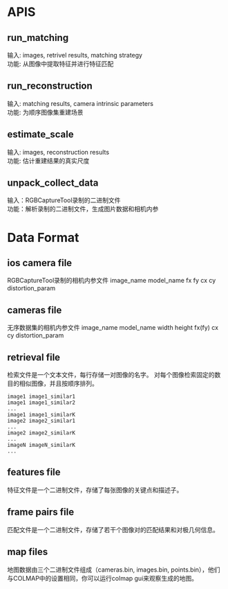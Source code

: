 # APIS
## run_matching
输入: images, retrivel results, matching strategy \
功能: 从图像中提取特征并进行特征匹配

## run_reconstruction
输入: matching results, camera intrinsic parameters \
功能: 为顺序图像集重建场景

## estimate_scale
输入: images, reconstruction results \
功能: 估计重建结果的真实尺度

## unpack_collect_data
输入：RGBCaptureTool录制的二进制文件 \
功能：解析录制的二进制文件，生成图片数据和相机内参

# Data Format

## ios camera file
RGBCaptureTool录制的相机内参文件
image_name model_name fx fy cx cy distortion_param

## cameras file
无序数据集的相机内参文件
image_name model_name width height fx(fy) cx cy distortion_param

## retrieval file
检索文件是一个文本文件，每行存储一对图像的名字。
对每个图像检索固定的数目的相似图像，并且按顺序排列。
```
image1 image1_similar1
image1 image1_similar2
...
image1 image1_similarK
image2 image2_similar1
...
image2 image2_similarK
...
imageN imageN_similarK
...
```

## features file
特征文件是一个二进制文件，存储了每张图像的关键点和描述子。

## frame pairs file
匹配文件是一个二进制文件，存储了若干个图像对的匹配结果和对极几何信息。

## map files
地图数据由三个二进制文件组成（cameras.bin, images.bin, points.bin），他们与COLMAP中的设置相同，你可以运行colmap gui来观察生成的地图。
